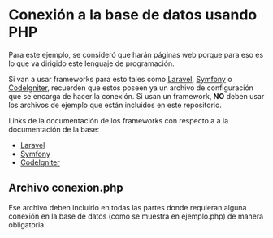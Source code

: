 # Conexión a la base de datos usando PHP

Para este ejemplo, se consideró que harán páginas web porque para eso es lo que va dirigido este lenguaje de programación.

Si van a usar frameworks para esto tales como [Laravel](https://laravel.com/), [Symfony](https://symfony.com/) o [CodeIgniter](https://www.codeigniter.com/), recuerden que estos poseen ya un archivo de configuración que se encarga de hacer la conexión. Si usan un framework, **NO** deben usar los archivos de ejemplo que están incluidos en este repositorio. 

Links de la documentación de los frameworks con respecto a a la documentación de la base:

* [Laravel](https://laravel.com/docs/5.4/database)
* [Symfony](https://symfony.com/doc/current/configuration.html)
* [CodeIgniter](https://www.codeigniter.com/user_guide/database/index.html)

## Archivo conexion.php

Ese archivo deben incluirlo en todas las partes donde requieran alguna conexión en la base de datos (como se muestra en ejemplo.php) de manera obligatoria.